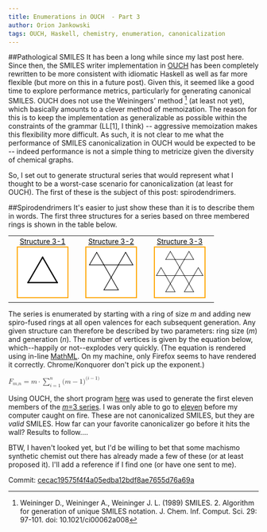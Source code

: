 ```yaml
---
title: Enumerations in OUCH  - Part 3
author: Orion Jankowski
tags: OUCH, Haskell, chemistry, enumeration, canonicalization
---
```


<STYLE type="text/css">
   img {border: 2px solid orange; display: inline; margin: 2px 10px 2px 10px}
   p.caption {font-size: 14px; align: left; text-align: left; color: black;}
   table.example {font-size: 14px; display: block; text-align: center; color: black;}
 </STYLE>


##Pathological SMILES
It has been a long while since my last post here.  Since then, the SMILES writer implementation in [OUCH](/posts/2010-08-02-ouch.html) has been completely rewritten to be more consistent with idiomatic Haskell as well as far more flexible (but more on this in a future post).  Given this, it seemed like a good time to explore performance metrics, particularly for generating canonical SMILES.  OUCH does not use the Weiningers' method [^1] (at least not yet), which basically amounts to a clever method of memoization.  The reason for this is to keep the implementation as generalizable as possible within the constraints of the grammar (LL[1], I think) -- aggressive memoization makes this flexibility more difficult.  As such, it is not clear to me what the performance of SMILES canonicalization in OUCH would be expected to be -- indeed performance is not a simple thing to metricize given the diversity of chemical graphs.

So, I set out to generate structural series that would represent what I thought to be a worst-case scenario for canonicalization (at least for OUCH).  The first of these is the subject of this post: spirodendrimers.

##Spirodendrimers
It's easier to just show these than it is to describe them in words.  The first three structures for a series based on three membered rings is shown in the table below.  


<table  class="example">
  <tbody>
    <tr>
      <td>
        <u>Structure 3-1</u><br>
        <img src="/images/spiro3_1.png" />
      </td>
      <td>
        <u>Structure 3-2</u><br>
        <img src="/images/spiro3_2.png" />
      </td>
      <td>
        <u>Structure 3-3</u><br>
        <img src="/images/spiro3_3.png" />
      </td>
  </tbody>
<table>


The series is enumerated by starting with a ring of size *m* and adding new spiro-fused rings at all open valences for each subsequent generation.  Any given structure can therefore be described by two parameters: ring size (*m*) and generation (*n*).   The number of vertices is given by the equation below, which--happily or not--explodes very quickly.  (The equation is rendered using in-line [MathML](http://en.wikipedia.org/wiki/MathML).  On my machine, only Firefox seems to have rendered it correctly.  Chrome/Konquorer don't pick up the exponent.)


<math xmlns="http://www.w3.org/1998/Math/MathML">
 <semantics>
  <mrow>
   <mrow>
    <msub>
     <mi>F</mi>
     <mrow>
      <mi>m</mi>
      <mi>,</mi>
      <mi>n</mi>
     </mrow>
    </msub>
    <mo stretchy="false">=</mo>
    <mrow>
     <mi>m</mi>
     <mo stretchy="false">⋅</mo>
     <mrow>
      <munderover>
       <mo stretchy="false">∑</mo>
       <mrow>
        <mrow>
         <mi>i</mi>
         <mo stretchy="false">=</mo>
         <mn>1</mn>
        </mrow>
       </mrow>
       <mrow>
        <mi>n</mi>
       </mrow>
      </munderover>
      <msup>
       <mrow>
        <mo stretchy="false">(</mo>
        <mrow>
         <mrow>
          <mi>m</mi>
          <mo stretchy="false">−</mo>
          <mn>1</mn>
         </mrow>
        </mrow>
        <mo stretchy="false">)</mo>
       </mrow>
       <mrow>
        <mo stretchy="false">(</mo>
        <mrow>
         <mrow>
          <mi>i</mi>
          <mo stretchy="false">−</mo>
          <mn>1</mn>
         </mrow>
        </mrow>
        <mo stretchy="false">)</mo>
       </mrow>
      </msup>
     </mrow>
    </mrow>
   </mrow>
  </mrow>
 </semantics>
</math>


Using OUCH, the short program [here](/resources/spiro.hs) was used to generate the first eleven members of the [*m*=3 series](/resources/spiro.txt).  I was only able to go to [eleven](http://www.youtube.com/watch?v=EbVKWCpNFhY) before my computer caught on fire.  These are not canonicalized SMILES, but they are *valid* SMILES.  How far can your favorite canonicalizer go before it hits the wall?  Results to follow....

BTW, I haven't looked yet, but I'd be willing to bet that some machismo synthetic chemist out there has already made a few of these (or at least proposed it).  I'll add a reference if I find one (or have one sent to me).

Commit: [cecac19575f4f4a05edba12bdf8ae7655d76a69a](http://www.youtube.com/watch?v=EbVKWCpNFhY)



[^1]: Weininger D., Weininger A., Weininger J. L. (1989) SMILES. 2. Algorithm for generation of unique SMILES notation.  J. Chem. Inf. Comput. Sci. 29: 97-101. doi: 10.1021/ci00062a008

